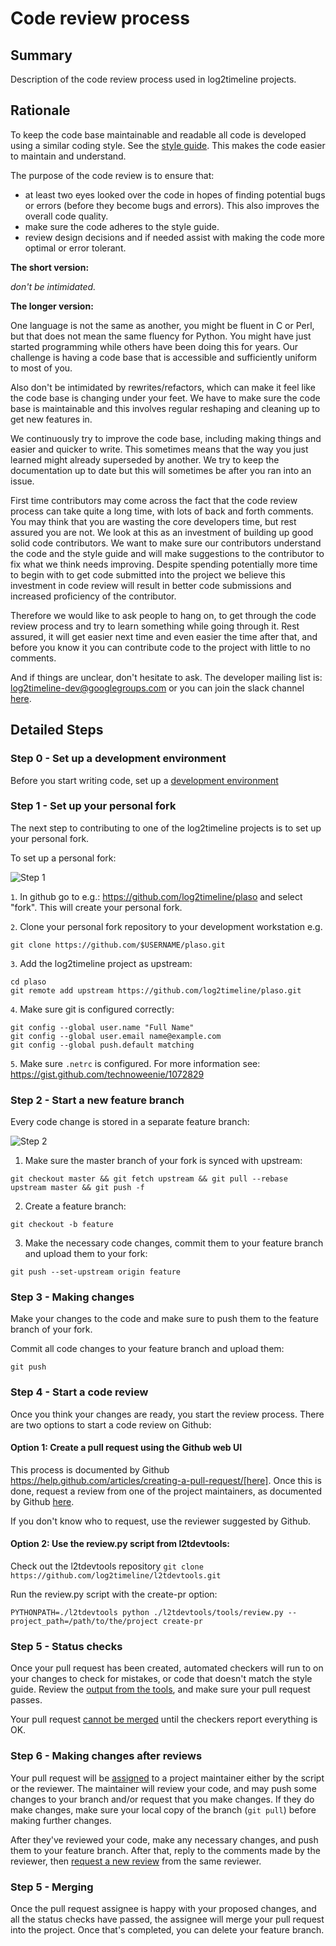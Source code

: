 # Code review process

## Summary
Description of the code review process used in log2timeline projects.

## Rationale

To keep the code base maintainable and readable all code is developed using a similar coding style. See the [style guide](https://github.com/log2timeline/plaso/wiki/Style-guide). This makes the code easier to maintain and understand.

The purpose of the code review is to ensure that:

 * at least two eyes looked over the code in hopes of finding potential bugs or errors (before they become bugs and errors). This also improves the overall code quality.
 * make sure the code adheres to the style guide.
 * review design decisions and if needed assist with making the code more optimal or error tolerant.

**The short version:**

*don't be intimidated.*

**The longer version:**

One language is not the same as another, you might be fluent in C or Perl, but that does not mean the same fluency for Python. You might have just started programming while others have been doing this for years. Our challenge is having a code base that is accessible and sufficiently uniform to most of you.

Also don't be intimidated by rewrites/refactors, which can make it feel like the code base is changing under your feet. We have to make sure the code base is maintainable and this involves regular reshaping and cleaning up to get new features in.

We continuously try to improve the code base, including making things and easier and quicker to write. This sometimes means that the way you just learned might already superseded by another. We try to keep the documentation up to date but this will sometimes be after you ran into an issue.

First time contributors may come across the fact that the code review process can take quite a long time, with lots of back and forth comments. You may think that you are wasting the core developers time, but rest assured you are not. We look at this as an investment of building up good solid code contributors. We want to make sure our contributors understand the code and the style guide and will make suggestions to the contributor to fix what we think needs improving. Despite spending potentially more time to begin with to get code submitted into the project we believe this investment in code review will result in better code submissions and increased proficiency of the contributor.

Therefore we would like to ask people to hang on, to get through the code review process and try to learn something while going through it. Rest assured, it will get easier next time and even easier the time after that, and before you know it you can contribute code to the project with little to no comments.

And if things are unclear, don't hesitate to ask. The developer mailing list is: log2timeline-dev@googlegroups.com or you can join the slack channel [here](https://t.co/mO1re10Bfs). 

## Detailed Steps

### Step 0 - Set up a development environment
Before you start writing code, set up a  [development environment](https://github.com/log2timeline/plaso/wiki/Developers-Guide#setting-up-and-maintaining-your-development-environment)

### Step 1 - Set up your personal fork
The next step to contributing to one of the log2timeline projects is to set up your personal fork.

To set up a personal fork:

![Step 1](https://raw.githubusercontent.com/log2timeline/l2tdocs/master/images/Code%20review%20-%20step%201.png)

`1`. In github go to e.g.: https://github.com/log2timeline/plaso and select
"fork". This will create your personal fork.

`2`. Clone your personal fork repository to your development workstation e.g.
```
git clone https://github.com/$USERNAME/plaso.git
```

`3`. Add the log2timeline project as upstream:
```
cd plaso
git remote add upstream https://github.com/log2timeline/plaso.git
```

`4`. Make sure git is configured correctly:
```
git config --global user.name "Full Name"
git config --global user.email name@example.com
git config --global push.default matching
```

`5`. Make sure `.netrc` is configured. For more information see:
https://gist.github.com/technoweenie/1072829

### Step 2 - Start a new feature branch
Every code change is stored in a separate feature branch:

![Step 2](https://raw.githubusercontent.com/log2timeline/l2tdocs/master/images/Code%20review%20-%20step%202.png)

1. Make sure the master branch of your fork is synced with upstream:
```
git checkout master && git fetch upstream && git pull --rebase upstream master && git push -f
```

2. Create a feature branch:
```
git checkout -b feature
```

3. Make the necessary code changes, commit them to your feature branch and upload them to your fork:
```
git push --set-upstream origin feature
```

### Step 3 - Making changes
Make your changes to the code and make sure to push them to the feature branch
of your fork.

Commit all code changes to your feature branch and upload them:
```
git push
```

### Step 4 - Start a code review
Once you think your changes are ready, you start the review process. There are two options to start a code review on Github:

#### Option 1: Create a pull request using the Github web UI
This process is documented by Github https://help.github.com/articles/creating-a-pull-request/[here].
Once this is done, request a review from one of the project maintainers, as documented by
Github [here](https://help.github.com/articles/requesting-a-pull-request-review/).

If you don't know who to request, use the reviewer suggested by Github.

#### Option 2: Use the review.py script from l2tdevtools:
Check out the l2tdevtools repository
`git clone https://github.com/log2timeline/l2tdevtools.git`

Run the review.py script with the create-pr option:
```
PYTHONPATH=./l2tdevtools python ./l2tdevtools/tools/review.py --project_path=/path/to/the/project create-pr
```

### Step 5 - Status checks
Once your pull request has been created, automated checkers will run to on your changes to check for mistakes, or code that doesn't match the style guide. Review the [output from the tools](https://help.github.com/articles/about-status-checks/), and make sure your pull request passes.

Your pull request [cannot be merged](https://help.github.com/articles/about-required-status-checks/) until the checkers report everything is OK.

### Step 6 - Making changes after reviews
Your pull request will be [assigned](https://help.github.com/articles/assigning-issues-and-pull-requests-to-other-github-users/)
to a project maintainer either by the script or the reviewer. The maintainer will review your code, and may push some
changes to your branch and/or request that you make changes. If they do make changes, make sure your local copy of the
branch (`git pull`) before making further changes.

After they've reviewed your code, make any necessary changes, and push them to your feature branch. After that, reply to the comments made by the
reviewer, then [request a new review](https://help.github.com/articles/requesting-a-pull-request-review/) from the same reviewer.

### Step 5 - Merging
Once the pull request assignee is happy with your proposed changes, and all the status checks have passed, the assignee will
merge your pull request into the project. Once that's completed, you can delete your feature branch.

